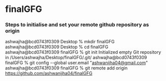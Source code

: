# finalGFG

### Steps to initialise and set your remote github repository as origin


ashwajha@bcd0743f0309 Desktop % mkdir finalGFG
ashwajha@bcd0743f0309 Desktop % cd finalGFG
ashwajha@bcd0743f0309 finalGFG % git init
Initialized empty Git repository in /Users/ashwajha/Desktop/finalGFG/.git/
ashwajha@bcd0743f0309 finalGFG % git config --global user.email "ashwanijha04@gmail.com"
ashwajha@bcd0743f0309 finalGFG % git remote add origin https://github.com/ashwanijha04/finalGFG



